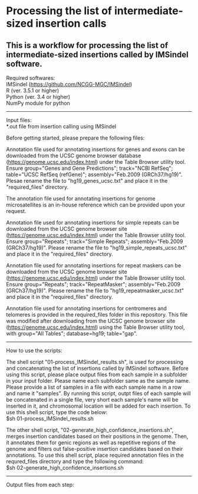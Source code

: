 # Processing the list of intermediate-sized insertion calls
This is a workflow for processing the list of intermediate-sized insertions called by IMSindel software.
------------------------------------

Required softwares:   
IMSindel (https://github.com/NCGG-MGC/IMSindel)   
R (ver. 3.5.1 or higher)    
Python (ver. 3.4 or higher)   
NumPy module for python   

------------------------------------    

Input files:    
*.out file from insertion calling using IMSindel    

Before getting started, please prepare the following files:   

Annotation file used for annotating insertions for genes and exons can be downloaded from the UCSC genome browser database (https://genome.ucsc.edu/index.html) under the Table Browser utility tool. Ensure group="Genes and Gene Predictions"; track="NCBI RefSeq"; table="UCSC RefSeq (refGene)"; assembly="Feb.2009 (GRCh37/hg19)". Plesae rename the file to "hg19_genes_ucsc.txt" and place it in the "required_files" directory.   

The annotation file used for annotating insertions for genome microsatellites is an in-house reference which can be provided upon your request. 

Annotation file used for annotating insertions for simple repeats can be downloaded from the UCSC genome browser site (https://genome.ucsc.edu/index.html) under the Table Browser utility tool. Ensure group="Repeats"; track="Simple Repeats"; assembly="Feb.2009 (GRCh37/hg19)". Please rename the file to "hg19_simple_repeats_ucsc.txt" and place it in the "required_files" directory.    

Annotation file used for annotating insertions for repeat maskers can be downloaded from the UCSC genome browser site (https://genome.ucsc.edu/index.html) under the Table Browser utility tool. Ensure group="Repeats"; track="RepeatMasker"; assembly="Feb.2009 (GRCh37/hg19)". Please rename the file to "hg19_repeatmasker_ucsc.txt" and place it in the "required_files" directory.   

Annotation file used for annotating insertions for centromeres and telomeres is provided in the required_files folder in this repository. This file was modified after downloading from the UCSC genome browser site (https://genome.ucsc.edu/index.html) using the Table Browser utility tool, with group="All Tables"; database=hg19; table="gap".    

----------------------------------------
How to use the scripts:

The shell script "01-process_IMSindel_results.sh", is used for processing and concatenating the list of insertions called by IMSindel software. Before using this script, please place output files from each sample in a subfolder in your input folder. Please name each subfolder same as the sample name. Please provide a list of samples in a file with each sample name in a row and name it "samples". By running this script, outpt files of each sample will be concatenated in a single file, very short each sample's name will be inserted in it, and chromosomal location will be added for each insertion. To use this shell script, type the code below:    
$sh 01-process_IMSindel_results.sh <path-to-input-folder> <samples-name-file> <path-to-output-files>

The other shell script, "02-generate_high_confidence_insertions.sh", merges insertion candidates based on their positions in the genome. Then, it annotates them for genic regions as well as repetitive regions of the genome and filters out false-positive insertion candidates based on their annotations. To use this shell script, place required annotation files in the requred_files directory and type the following command:   
$sh 02-generate_high_confidence_insertions.sh <path-to-processed-list-of-insertions-from-previous-step> <path-to-desired-output-folder>   
  
-------------------------------------------------------

Output files from each step:

  
